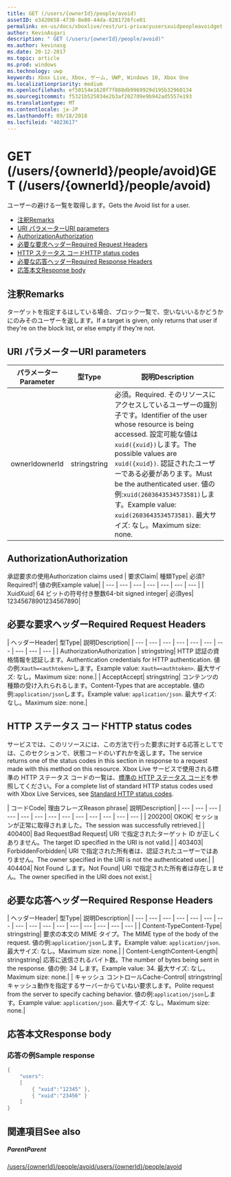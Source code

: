 ```yaml
---
title: GET (/users/{ownerId}/people/avoid)
assetID: e3420658-4738-8e80-44da-8281726fce01
permalink: en-us/docs/xboxlive/rest/uri-privacyusersxuidpeopleavoidget.html
author: KevinAsgari
description: " GET (/users/{ownerId}/people/avoid)"
ms.author: kevinasg
ms.date: 20-12-2017
ms.topic: article
ms.prod: windows
ms.technology: uwp
keywords: Xbox Live, Xbox, ゲーム, UWP, Windows 10, Xbox One
ms.localizationpriority: medium
ms.openlocfilehash: ef50154e1620f7f888db9969929d195b32960134
ms.sourcegitcommit: f5321b525034e2b3af202709e9b942ad5557e193
ms.translationtype: MT
ms.contentlocale: ja-JP
ms.lasthandoff: 09/18/2018
ms.locfileid: "4023617"
---
```

# <a name="get-usersowneridpeopleavoid"></a><span data-ttu-id="d70f1-104">GET (/users/{ownerId}/people/avoid)</span><span class="sxs-lookup"><span data-stu-id="d70f1-104">GET (/users/{ownerId}/people/avoid)</span></span>
<span data-ttu-id="d70f1-105">ユーザーの避ける一覧を取得します。</span><span class="sxs-lookup"><span data-stu-id="d70f1-105">Gets the Avoid list for a user.</span></span>

  * [<span data-ttu-id="d70f1-106">注釈</span><span class="sxs-lookup"><span data-stu-id="d70f1-106">Remarks</span></span>](#ID4EQ)
  * [<span data-ttu-id="d70f1-107">URI パラメーター</span><span class="sxs-lookup"><span data-stu-id="d70f1-107">URI parameters</span></span>](#ID4EZ)
  * [<span data-ttu-id="d70f1-108">Authorization</span><span class="sxs-lookup"><span data-stu-id="d70f1-108">Authorization</span></span>](#ID4EEB)
  * [<span data-ttu-id="d70f1-109">必要な要求ヘッダー</span><span class="sxs-lookup"><span data-stu-id="d70f1-109">Required Request Headers</span></span>](#ID4EJC)
  * [<span data-ttu-id="d70f1-110">HTTP ステータス コード</span><span class="sxs-lookup"><span data-stu-id="d70f1-110">HTTP status codes</span></span>](#ID4EYD)
  * [<span data-ttu-id="d70f1-111">必要な応答ヘッダー</span><span class="sxs-lookup"><span data-stu-id="d70f1-111">Required Response Headers</span></span>](#ID4E1F)
  * [<span data-ttu-id="d70f1-112">応答本文</span><span class="sxs-lookup"><span data-stu-id="d70f1-112">Response body</span></span>](#ID4ESH)

<a id="ID4EQ"></a>


## <a name="remarks"></a><span data-ttu-id="d70f1-113">注釈</span><span class="sxs-lookup"><span data-stu-id="d70f1-113">Remarks</span></span>

<span data-ttu-id="d70f1-114">ターゲットを指定するはしている場合、ブロック一覧で、空いないいるかどうかにのみそのユーザーを返します。</span><span class="sxs-lookup"><span data-stu-id="d70f1-114">If a target is given, only returns that user if they're on the block list, or else empty if they're not.</span></span>

<a id="ID4EZ"></a>


## <a name="uri-parameters"></a><span data-ttu-id="d70f1-115">URI パラメーター</span><span class="sxs-lookup"><span data-stu-id="d70f1-115">URI parameters</span></span>

| <span data-ttu-id="d70f1-116">パラメーター</span><span class="sxs-lookup"><span data-stu-id="d70f1-116">Parameter</span></span>| <span data-ttu-id="d70f1-117">型</span><span class="sxs-lookup"><span data-stu-id="d70f1-117">Type</span></span>| <span data-ttu-id="d70f1-118">説明</span><span class="sxs-lookup"><span data-stu-id="d70f1-118">Description</span></span>|
| --- | --- | --- |
| <span data-ttu-id="d70f1-119">ownerId</span><span class="sxs-lookup"><span data-stu-id="d70f1-119">ownerId</span></span>| <span data-ttu-id="d70f1-120">string</span><span class="sxs-lookup"><span data-stu-id="d70f1-120">string</span></span>| <span data-ttu-id="d70f1-121">必須。</span><span class="sxs-lookup"><span data-stu-id="d70f1-121">Required.</span></span> <span data-ttu-id="d70f1-122">そのリソースにアクセスしているユーザーの識別子です。</span><span class="sxs-lookup"><span data-stu-id="d70f1-122">Identifier of the user whose resource is being accessed.</span></span> <span data-ttu-id="d70f1-123">設定可能な値は<code>xuid({xuid})</code>します。</span><span class="sxs-lookup"><span data-stu-id="d70f1-123">The possible values are <code>xuid({xuid})</code>.</span></span> <span data-ttu-id="d70f1-124">認証されたユーザーである必要があります。</span><span class="sxs-lookup"><span data-stu-id="d70f1-124">Must be the authenticated user.</span></span> <span data-ttu-id="d70f1-125">値の例:<code>xuid(2603643534573581)</code>します。</span><span class="sxs-lookup"><span data-stu-id="d70f1-125">Example value: <code>xuid(2603643534573581)</code>.</span></span> <span data-ttu-id="d70f1-126">最大サイズ: なし。</span><span class="sxs-lookup"><span data-stu-id="d70f1-126">Maximum size: none.</span></span> |

<a id="ID4EEB"></a>


## <a name="authorization"></a><span data-ttu-id="d70f1-127">Authorization</span><span class="sxs-lookup"><span data-stu-id="d70f1-127">Authorization</span></span>

<span data-ttu-id="d70f1-128">承認要求の使用</span><span class="sxs-lookup"><span data-stu-id="d70f1-128">Authorization claims used</span></span> | <span data-ttu-id="d70f1-129">要求</span><span class="sxs-lookup"><span data-stu-id="d70f1-129">Claim</span></span>| <span data-ttu-id="d70f1-130">種類</span><span class="sxs-lookup"><span data-stu-id="d70f1-130">Type</span></span>| <span data-ttu-id="d70f1-131">必須?</span><span class="sxs-lookup"><span data-stu-id="d70f1-131">Required?</span></span>| <span data-ttu-id="d70f1-132">値の例</span><span class="sxs-lookup"><span data-stu-id="d70f1-132">Example value</span></span>|
| --- | --- | --- | --- | --- | --- | --- |
| <span data-ttu-id="d70f1-133">Xuid</span><span class="sxs-lookup"><span data-stu-id="d70f1-133">Xuid</span></span>| <span data-ttu-id="d70f1-134">64 ビットの符号付き整数</span><span class="sxs-lookup"><span data-stu-id="d70f1-134">64-bit signed integer</span></span>| <span data-ttu-id="d70f1-135">必須</span><span class="sxs-lookup"><span data-stu-id="d70f1-135">yes</span></span>| <span data-ttu-id="d70f1-136">1234567890</span><span class="sxs-lookup"><span data-stu-id="d70f1-136">1234567890</span></span>|

<a id="ID4EJC"></a>


## <a name="required-request-headers"></a><span data-ttu-id="d70f1-137">必要な要求ヘッダー</span><span class="sxs-lookup"><span data-stu-id="d70f1-137">Required Request Headers</span></span>

| <span data-ttu-id="d70f1-138">ヘッダー</span><span class="sxs-lookup"><span data-stu-id="d70f1-138">Header</span></span>| <span data-ttu-id="d70f1-139">型</span><span class="sxs-lookup"><span data-stu-id="d70f1-139">Type</span></span>| <span data-ttu-id="d70f1-140">説明</span><span class="sxs-lookup"><span data-stu-id="d70f1-140">Description</span></span>|
| --- | --- | --- | --- | --- | --- | --- | --- | --- | --- |
| <span data-ttu-id="d70f1-141">Authorization</span><span class="sxs-lookup"><span data-stu-id="d70f1-141">Authorization</span></span> | <span data-ttu-id="d70f1-142">string</span><span class="sxs-lookup"><span data-stu-id="d70f1-142">string</span></span>| <span data-ttu-id="d70f1-143">HTTP 認証の資格情報を認証します。</span><span class="sxs-lookup"><span data-stu-id="d70f1-143">Authentication credentials for HTTP authentication.</span></span> <span data-ttu-id="d70f1-144">値の例:<code>Xauth=&lt;authtoken></code>します。</span><span class="sxs-lookup"><span data-stu-id="d70f1-144">Example value: <code>Xauth=&lt;authtoken></code>.</span></span> <span data-ttu-id="d70f1-145">最大サイズ: なし。</span><span class="sxs-lookup"><span data-stu-id="d70f1-145">Maximum size: none.</span></span>|
| <span data-ttu-id="d70f1-146">Accept</span><span class="sxs-lookup"><span data-stu-id="d70f1-146">Accept</span></span>| <span data-ttu-id="d70f1-147">string</span><span class="sxs-lookup"><span data-stu-id="d70f1-147">string</span></span>| <span data-ttu-id="d70f1-148">コンテンツの種類の受け入れられるします。</span><span class="sxs-lookup"><span data-stu-id="d70f1-148">Content-Types that are acceptable.</span></span> <span data-ttu-id="d70f1-149">値の例:<code>application/json</code>します。</span><span class="sxs-lookup"><span data-stu-id="d70f1-149">Example value: <code>application/json</code>.</span></span> <span data-ttu-id="d70f1-150">最大サイズ: なし。</span><span class="sxs-lookup"><span data-stu-id="d70f1-150">Maximum size: none.</span></span>|

<a id="ID4EYD"></a>


## <a name="http-status-codes"></a><span data-ttu-id="d70f1-151">HTTP ステータス コード</span><span class="sxs-lookup"><span data-stu-id="d70f1-151">HTTP status codes</span></span>

<span data-ttu-id="d70f1-152">サービスでは、このリソースには、この方法で行った要求に対する応答としてでは、このセクションで、状態コードのいずれかを返します。</span><span class="sxs-lookup"><span data-stu-id="d70f1-152">The service returns one of the status codes in this section in response to a request made with this method on this resource.</span></span> <span data-ttu-id="d70f1-153">Xbox Live サービスで使用される標準の HTTP ステータス コードの一覧は、[標準の HTTP ステータス コード](../../additional/httpstatuscodes.md)を参照してください。</span><span class="sxs-lookup"><span data-stu-id="d70f1-153">For a complete list of standard HTTP status codes used with Xbox Live Services, see [Standard HTTP status codes](../../additional/httpstatuscodes.md).</span></span>

| <span data-ttu-id="d70f1-154">コード</span><span class="sxs-lookup"><span data-stu-id="d70f1-154">Code</span></span>| <span data-ttu-id="d70f1-155">理由フレーズ</span><span class="sxs-lookup"><span data-stu-id="d70f1-155">Reason phrase</span></span>| <span data-ttu-id="d70f1-156">説明</span><span class="sxs-lookup"><span data-stu-id="d70f1-156">Description</span></span>|
| --- | --- | --- | --- | --- | --- | --- | --- | --- | --- | --- | --- | --- |
| <span data-ttu-id="d70f1-157">200</span><span class="sxs-lookup"><span data-stu-id="d70f1-157">200</span></span>| <span data-ttu-id="d70f1-158">OK</span><span class="sxs-lookup"><span data-stu-id="d70f1-158">OK</span></span>| <span data-ttu-id="d70f1-159">セッションが正常に取得されました。</span><span class="sxs-lookup"><span data-stu-id="d70f1-159">The session was successfully retrieved.</span></span>|
| <span data-ttu-id="d70f1-160">400</span><span class="sxs-lookup"><span data-stu-id="d70f1-160">400</span></span>| <span data-ttu-id="d70f1-161">Bad Request</span><span class="sxs-lookup"><span data-stu-id="d70f1-161">Bad Request</span></span>| <span data-ttu-id="d70f1-162">URI で指定されたターゲット ID が正しくありません。</span><span class="sxs-lookup"><span data-stu-id="d70f1-162">The target ID specified in the URI is not valid.</span></span>|
| <span data-ttu-id="d70f1-163">403</span><span class="sxs-lookup"><span data-stu-id="d70f1-163">403</span></span>| <span data-ttu-id="d70f1-164">Forbidden</span><span class="sxs-lookup"><span data-stu-id="d70f1-164">Forbidden</span></span>| <span data-ttu-id="d70f1-165">URI で指定された所有者は、認証されたユーザーではありません。</span><span class="sxs-lookup"><span data-stu-id="d70f1-165">The owner specified in the URI is not the authenticated user.</span></span>|
| <span data-ttu-id="d70f1-166">404</span><span class="sxs-lookup"><span data-stu-id="d70f1-166">404</span></span>| <span data-ttu-id="d70f1-167">Not Found します。</span><span class="sxs-lookup"><span data-stu-id="d70f1-167">Not Found</span></span>| <span data-ttu-id="d70f1-168">URI で指定された所有者は存在しません。</span><span class="sxs-lookup"><span data-stu-id="d70f1-168">The owner specified in the URI does not exist.</span></span>|

<a id="ID4E1F"></a>


## <a name="required-response-headers"></a><span data-ttu-id="d70f1-169">必要な応答ヘッダー</span><span class="sxs-lookup"><span data-stu-id="d70f1-169">Required Response Headers</span></span>

| <span data-ttu-id="d70f1-170">ヘッダー</span><span class="sxs-lookup"><span data-stu-id="d70f1-170">Header</span></span>| <span data-ttu-id="d70f1-171">型</span><span class="sxs-lookup"><span data-stu-id="d70f1-171">Type</span></span>| <span data-ttu-id="d70f1-172">説明</span><span class="sxs-lookup"><span data-stu-id="d70f1-172">Description</span></span>|
| --- | --- | --- | --- | --- | --- | --- | --- | --- | --- | --- | --- | --- | --- | --- | --- |
| <span data-ttu-id="d70f1-173">Content-Type</span><span class="sxs-lookup"><span data-stu-id="d70f1-173">Content-Type</span></span>| <span data-ttu-id="d70f1-174">string</span><span class="sxs-lookup"><span data-stu-id="d70f1-174">string</span></span>| <span data-ttu-id="d70f1-175">要求の本文の MIME タイプ。</span><span class="sxs-lookup"><span data-stu-id="d70f1-175">The MIME type of the body of the request.</span></span> <span data-ttu-id="d70f1-176">値の例:<code>application/json</code>します。</span><span class="sxs-lookup"><span data-stu-id="d70f1-176">Example value: <code>application/json</code>.</span></span> <span data-ttu-id="d70f1-177">最大サイズ: なし。</span><span class="sxs-lookup"><span data-stu-id="d70f1-177">Maximum size: none.</span></span>|
| <span data-ttu-id="d70f1-178">Content-Length</span><span class="sxs-lookup"><span data-stu-id="d70f1-178">Content-Length</span></span>| <span data-ttu-id="d70f1-179">string</span><span class="sxs-lookup"><span data-stu-id="d70f1-179">string</span></span>| <span data-ttu-id="d70f1-180">応答に送信されるバイト数。</span><span class="sxs-lookup"><span data-stu-id="d70f1-180">The number of bytes being sent in the response.</span></span> <span data-ttu-id="d70f1-181">値の例: 34 します。</span><span class="sxs-lookup"><span data-stu-id="d70f1-181">Example value: 34.</span></span> <span data-ttu-id="d70f1-182">最大サイズ: なし。</span><span class="sxs-lookup"><span data-stu-id="d70f1-182">Maximum size: none.</span></span>|
| <span data-ttu-id="d70f1-183">キャッシュ コントロール</span><span class="sxs-lookup"><span data-stu-id="d70f1-183">Cache-Control</span></span>| <span data-ttu-id="d70f1-184">string</span><span class="sxs-lookup"><span data-stu-id="d70f1-184">string</span></span>| <span data-ttu-id="d70f1-185">キャッシュ動作を指定するサーバーからていねい要求します。</span><span class="sxs-lookup"><span data-stu-id="d70f1-185">Polite request from the server to specify caching behavior.</span></span> <span data-ttu-id="d70f1-186">値の例:<code>application/json</code>します。</span><span class="sxs-lookup"><span data-stu-id="d70f1-186">Example value: <code>application/json</code>.</span></span> <span data-ttu-id="d70f1-187">最大サイズ: なし。</span><span class="sxs-lookup"><span data-stu-id="d70f1-187">Maximum size: none.</span></span>|

<a id="ID4ESH"></a>


## <a name="response-body"></a><span data-ttu-id="d70f1-188">応答本文</span><span class="sxs-lookup"><span data-stu-id="d70f1-188">Response body</span></span>

<a id="ID4EYH"></a>


### <a name="sample-response"></a><span data-ttu-id="d70f1-189">応答の例</span><span class="sxs-lookup"><span data-stu-id="d70f1-189">Sample response</span></span>


```cpp
{
    "users":
    [
        { "xuid":"12345" },
        { "xuid":"23456" }
    ]
}

```


<a id="ID4EDAAC"></a>


## <a name="see-also"></a><span data-ttu-id="d70f1-190">関連項目</span><span class="sxs-lookup"><span data-stu-id="d70f1-190">See also</span></span>

<a id="ID4EFAAC"></a>


##### <a name="parent"></a><span data-ttu-id="d70f1-191">Parent</span><span class="sxs-lookup"><span data-stu-id="d70f1-191">Parent</span></span>

[<span data-ttu-id="d70f1-192">/users/{ownerId}/people/avoid</span><span class="sxs-lookup"><span data-stu-id="d70f1-192">/users/{ownerId}/people/avoid</span></span>](uri-privacyusersxuidpeopleavoid.md)
